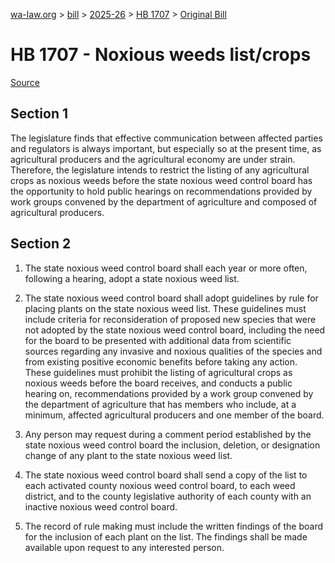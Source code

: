 [wa-law.org](/) > [bill](/bill/) > [2025-26](/bill/2025-26/) > [HB 1707](/bill/2025-26/hb/1707/) > [Original Bill](/bill/2025-26/hb/1707/1/)

# HB 1707 - Noxious weeds list/crops

[Source](http://lawfilesext.leg.wa.gov/biennium/2025-26/Pdf/Bills/House%20Bills/1707.pdf)

## Section 1
The legislature finds that effective communication between affected parties and regulators is always important, but especially so at the present time, as agricultural producers and the agricultural economy are under strain. Therefore, the legislature intends to restrict the listing of any agricultural crops as noxious weeds before the state noxious weed control board has the opportunity to hold public hearings on recommendations provided by work groups convened by the department of agriculture and composed of agricultural producers.

## Section 2
1. The state noxious weed control board shall each year or more often, following a hearing, adopt a state noxious weed list.

2. The state noxious weed control board shall adopt guidelines by rule for placing plants on the state noxious weed list. These guidelines must include criteria for reconsideration of proposed new species that were not adopted by the state noxious weed control board, including the need for the board to be presented with additional data from scientific sources regarding any invasive and noxious qualities of the species and from existing positive economic benefits before taking any action. These guidelines must prohibit the listing of agricultural crops as noxious weeds before the board receives, and conducts a public hearing on, recommendations provided by a work group convened by the department of agriculture that has members who include, at a minimum, affected agricultural producers and one member of the board.

3. Any person may request during a comment period established by the state noxious weed control board the inclusion, deletion, or designation change of any plant to the state noxious weed list.

4. The state noxious weed control board shall send a copy of the list to each activated county noxious weed control board, to each weed district, and to the county legislative authority of each county with an inactive noxious weed control board.

5. The record of rule making must include the written findings of the board for the inclusion of each plant on the list. The findings shall be made available upon request to any interested person.

